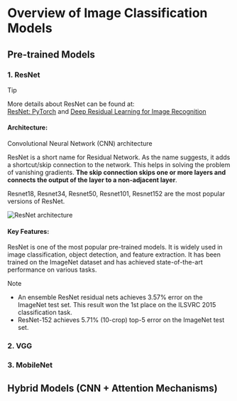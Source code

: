 
# Overview of Image Classification Models

## Pre-trained Models
### 1. **ResNet**
> [!TIP]
> More details about ResNet can be found at:\
> [ResNet: PyTorch](https://pytorch.org/hub/pytorch_vision_resnet/?utm_source=chatgpt.com)
> and [Deep Residual Learning for Image Recognition](https://arxiv.org/abs/1512.03385)

#### **Architecture:**
Convolutional Neural Network (CNN) architecture
  
ResNet is a short name for Residual Network. As the name suggests, it adds a shortcut/skip connection to the network. This helps in solving the problem of vanishing gradients. **The skip connection skips one or more layers and connects the output of the layer to a non-adjacent layer**.

Resnet18, Resnet34, Resnet50, Resnet101, Resnet152 are the most popular versions of ResNet.

![ResNet architecture](https://pytorch.org/assets/images/resnet.png)

#### **Key Features:**
ResNet is one of the most popular pre-trained models. It is widely used in image classification, object detection, and feature extraction. It has been trained on the ImageNet dataset and has achieved state-of-the-art performance on various tasks.

> [!NOTE]
> - An ensemble ResNet residual nets achieves 3.57% error on the ImageNet test set. This result won the 1st place on the ILSVRC 2015 classification task.
> -  ResNet-152 achieves 5.71% (10-crop) top-5 error on the ImageNet test set.

### 2. **VGG**

### 3. **MobileNet**

## Hybrid Models (CNN + Attention Mechanisms)


